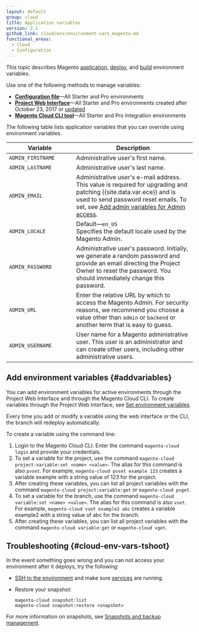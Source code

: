 ```yaml
---
layout: default
group: cloud
title: Application variables
version: 2.1
github_link: cloud/env/environment-vars_magento.md
functional_areas:
  - Cloud
  - Configuration
---
```


This topic describes Magento [application](#application), [deploy](#deploy), and [build](#build) environment variables.

<div class="bs-callout bs-callout-tip" markdown="1">
Use one of the following methods to manage variables:

-   [**Configuration file**](http://devdocs.magento.com/guides/v2.1/cloud/project/magento-env-yaml.html)—All Starter and Pro environments
-   [**Project Web Interface**]({{page.baseurl}}cloud/project/project-webint-basic.html#project-conf-env-var)—All Starter and Pro environments created after October 23, 2017 or [updated]({{page.baseurl}}cloud/trouble/pro-env-management.html)
-   [**Magento Cloud CLI tool**](#addvariables)—All Starter and Pro Integration environments
</div>

The following table lists application variables that you can override using environment variables.

<table>
  <thead>
    <tr>
      <th style="width: 165px;">Variable</th>
      <th>Description</th>
    </tr>
  </thead>
  <tbody>
    <tr>
      <td><code>ADMIN_FIRSTNAME</code></td>
      <td>Administrative user's first name.</td>
    </tr>
    <tr>
      <td><code>ADMIN_LASTNAME</code></td>
      <td>Administrative user's last name.</td>
    </tr>
    <tr>
      <td><code>ADMIN_EMAIL</code></td>
      <td>Administrative user's e-mail address. This value is required for upgrading and patching {{site.data.var.ece}} and is used to send password reset emails. To set, see <a href="{{page.baseurl}}cloud/before/before-project-owner.html#variables">Add admin variables for Admin access</a>.</td>
    </tr>
    <tr>
      <td><code>ADMIN_LOCALE</code></td>
      <td>Default—<code>en_US</code><br>Specifies the default locale used by the Magento Admin.</td>
    </tr>
    <tr>
      <td><code>ADMIN_PASSWORD</code></td>
      <td>Administrative user's password. Initially, we generate a random password and provide an email directing the Project Owner to reset the password. You should immediately change this password.</td>
    </tr>
    <tr>
      <td><code>ADMIN_URL</code></td>
      <td>Enter the relative URL by which to access the Magento Admin. For security reasons, we recommend you choose a value other than <code>admin</code> or <code>backend</code> or another term that is easy to guess.</td>
    </tr>
    <tr>
      <td><code>ADMIN_USERNAME</code></td>
      <td>User name for a Magento administrative user. This user is an administrator and can create other users, including other administrative users.</td>
    </tr>
  </tbody>
</table>

## Add environment variables {#addvariables}
You can add environment variables for active environments through the Project Web Interface and through the Magento Cloud CLI. To create variables through the Project Web Interface, see [Set environment variables]({{page.baseurl}}cloud/project/project-webint-basic.html#project-conf-env-var).

<div class="bs-callout bs-callout-warning" markdown="1">
Every time you add or modify a variable using the web interface or the CLI, the branch will redeploy automatically.
</div>

To create a variable using the command line:

1.  Login to the Magento Cloud CLI. Enter the command `magento-cloud login` and provide your credentials.
1.  To set a variable for the project, use the command `magento-cloud project:variable:set <name> <value>`. The alias for this command is also `pvset`. For example, `magento-cloud pvset example 123` creates a variable example with a string value of 123 for the project.
1.  After creating these variables, you can list all project variables with the command `magento-cloud project:variable:get` or `magento-cloud pvget`.
1.  To set a variable for the branch, use the command `magento-cloud variable:set <name> <value>`. The alias for this command is also `vset`. For example, `magento-cloud vset example2 abc` creates a variable example2 with a string value of abc for the branch.
1.  After creating these variables, you can list all project variables with the command `magento-cloud variable:get` or `magento-cloud vget`.

## Troubleshooting {#cloud-env-vars-tshoot}
In the event something goes wrong and you can not access your environment after it deploys, try the following:

-   [SSH to the environment]({{page.baseurl}}cloud/env/environments-start.html#env-start-tunn) and make sure [services]({{page.baseurl}}cloud/env/environments-start.html#tunnel-services) are running.
-   Restore your snapshot:

        magento-cloud snapshot:list
        magento-cloud snapshot:restore <snapshot>

For more information on snapshots, see [Snapshots and backup management]({{page.baseurl}}cloud/project/project-webint-snap.html).

